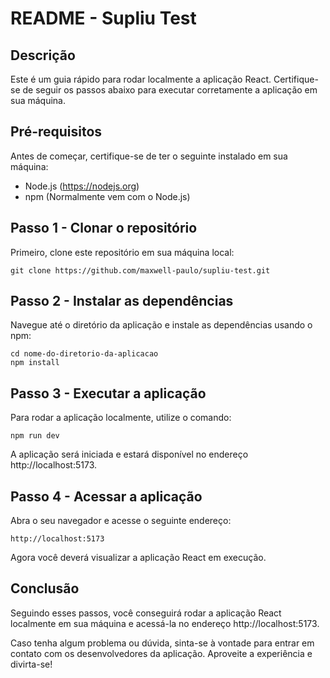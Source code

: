 # README - Supliu Test

## Descrição

Este é um guia rápido para rodar localmente a aplicação React. Certifique-se de seguir os passos abaixo para executar corretamente a aplicação em sua máquina.

## Pré-requisitos

Antes de começar, certifique-se de ter o seguinte instalado em sua máquina:

- Node.js (https://nodejs.org)
- npm (Normalmente vem com o Node.js)

## Passo 1 - Clonar o repositório

Primeiro, clone este repositório em sua máquina local:

```
git clone https://github.com/maxwell-paulo/supliu-test.git
```

## Passo 2 - Instalar as dependências

Navegue até o diretório da aplicação e instale as dependências usando o npm:

```
cd nome-do-diretorio-da-aplicacao
npm install
```

## Passo 3 - Executar a aplicação

Para rodar a aplicação localmente, utilize o comando:

```
npm run dev
```

A aplicação será iniciada e estará disponível no endereço http://localhost:5173.

## Passo 4 - Acessar a aplicação

Abra o seu navegador e acesse o seguinte endereço:

```
http://localhost:5173
```

Agora você deverá visualizar a aplicação React em execução.

## Conclusão

Seguindo esses passos, você conseguirá rodar a aplicação React localmente em sua máquina e acessá-la no endereço http://localhost:5173.

Caso tenha algum problema ou dúvida, sinta-se à vontade para entrar em contato com os desenvolvedores da aplicação. Aproveite a experiência e divirta-se!
